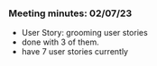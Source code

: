 ### Meeting minutes: 02/07/23

- User Story: grooming user stories
- done with 3 of them.
- have 7 user stories currently



